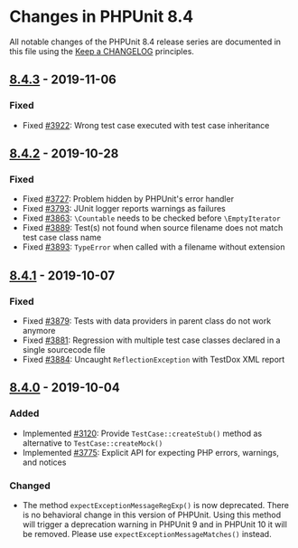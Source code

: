 # Changes in PHPUnit 8.4

All notable changes of the PHPUnit 8.4 release series are documented in this file using the [Keep a CHANGELOG](http://keepachangelog.com/) principles.

## [8.4.3] - 2019-11-06

### Fixed

* Fixed [#3922](https://github.com/sebastianbergmann/phpunit/issues/3922): Wrong test case executed with test case inheritance

## [8.4.2] - 2019-10-28

### Fixed

* Fixed [#3727](https://github.com/sebastianbergmann/phpunit/issues/3727): Problem hidden by PHPUnit's error handler
* Fixed [#3793](https://github.com/sebastianbergmann/phpunit/issues/3793): JUnit logger reports warnings as failures
* Fixed [#3863](https://github.com/sebastianbergmann/phpunit/pull/3863): `\Countable` needs to be checked before `\EmptyIterator`
* Fixed [#3889](https://github.com/sebastianbergmann/phpunit/issues/3889): Test(s) not found when source filename does not match test case class name
* Fixed [#3893](https://github.com/sebastianbergmann/phpunit/issues/3893): `TypeError` when called with a filename without extension

## [8.4.1] - 2019-10-07

### Fixed

* Fixed [#3879](https://github.com/sebastianbergmann/phpunit/issues/3879): Tests with data providers in parent class do not work anymore
* Fixed [#3881](https://github.com/sebastianbergmann/phpunit/issues/3881): Regression with multiple test case classes declared in a single sourcecode file
* Fixed [#3884](https://github.com/sebastianbergmann/phpunit/issues/3884): Uncaught `ReflectionException` with TestDox XML report

## [8.4.0] - 2019-10-04

### Added

* Implemented [#3120](https://github.com/sebastianbergmann/phpunit/issues/3120): Provide `TestCase::createStub()` method as alternative to `TestCase::createMock()`
* Implemented [#3775](https://github.com/sebastianbergmann/phpunit/issues/3775): Explicit API for expecting PHP errors, warnings, and notices

### Changed

* The method `expectExceptionMessageRegExp()` is now deprecated. There is no behavioral change in this version of PHPUnit. Using this method will trigger a deprecation warning in PHPUnit 9 and in PHPUnit 10 it will be removed. Please use `expectExceptionMessageMatches()` instead.

[8.4.3]: https://github.com/sebastianbergmann/phpunit/compare/8.4.2...8.4.3
[8.4.2]: https://github.com/sebastianbergmann/phpunit/compare/8.4.1...8.4.2
[8.4.1]: https://github.com/sebastianbergmann/phpunit/compare/8.4.0...8.4.1
[8.4.0]: https://github.com/sebastianbergmann/phpunit/compare/8.3.5...8.4.0

